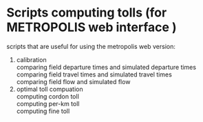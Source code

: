 # Scripts computing tolls (for METROPOLIS web interface )
scripts that are useful for using the metropolis web version:
1. calibration\
comparing field departure times and simulated departure times\
comparing field travel times and simulated travel times\
comparing field flow and simulated flow
2. optimal toll compuation\
computing cordon toll\
computing per-km toll\
computing fine toll
